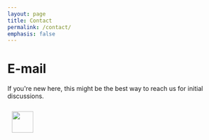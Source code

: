 ```yaml
---
layout: page
title: Contact
permalink: /contact/
emphasis: false
---
```



# E-mail

If you're new here, this might be the best way to reach us for initial discussions.

<div>
<img src="{{ '/assets/img/icons/ic_email.svg' | relative_url }}" style="margin:auto; width: 48px; height: 48px; pointer-events: none; user-select: none; display: inline-block; margin: 10px;">
<h3 style="color: orangered; text-align: center; font-size: 25px; word-break: break-word; border: none; display: inline-block;"><script>document.write(atob('aGVsbG9Ab3ZlcmZpdHRlZC5pbw=='))</script></h3>
</div>

